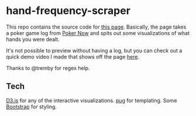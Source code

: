 # hand-frequency-scraper

This repo contains the source code for [this
page](https://mwiens91.github.io/hand-frequency-scraper/). Basically,
the page takes a poker game log from
[Poker Now](https://www.pokernow.club/) and spits out some
visualizations of what hands you were dealt.

It's not possible to preview without having a log, but you can check out
a quick demo video I made that shows off the page [here](https://youtu.be/jcAG_KKbNbY).

Thanks to @tremby for regex help.

## Tech

[D3.js](https://d3js.org/) for any of the interactive visualizations.
[pug](https://pugjs.org/api/getting-started.html) for templating.
Some [Bootstrap](https://getbootstrap.com/) for styling.
